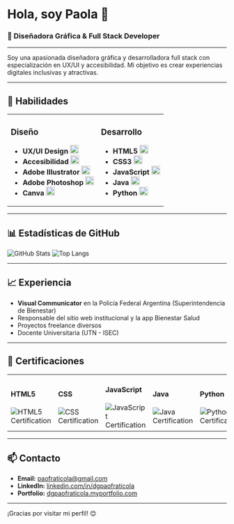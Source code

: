 # Hola, soy Paola 👋


### 🌟 Diseñadora Gráfica & Full Stack Developer

---

Soy una apasionada diseñadora gráfica y desarrolladora full stack con especialización en UX/UI y accesibilidad. Mi objetivo es crear experiencias digitales inclusivas y atractivas.

---
## 🚀 Habilidades

<table>
  <tr>
    <td valign="top">
      <h3>Diseño</h3>
      <ul>
        <li><strong>UX/UI Design</strong> <img src="https://img.icons8.com/ios/50/000000/figma.png" width="20" /></li>
        <li><strong>Accesibilidad</strong> <img src="https://img.icons8.com/ios/50/000000/accessibility2.png" width="20" /></li>
        <li><strong>Adobe Illustrator</strong> <img src="https://img.icons8.com/color/48/000000/adobe-illustrator.png" width="20" /></li>
        <li><strong>Adobe Photoshop</strong> <img src="https://img.icons8.com/color/48/000000/adobe-photoshop.png" width="20" /></li>
        <li><strong>Canva</strong> <img src="https://img.icons8.com/color/48/000000/canva.png" width="20" /></li>
      </ul>
    </td>
    <td valign="top">
      <h3>Desarrollo</h3>
      <ul>
        <li><strong>HTML5</strong> <img src="https://img.icons8.com/color/48/000000/html-5.png" width="20" /></li>
        <li><strong>CSS3</strong> <img src="https://img.icons8.com/color/48/000000/css3.png" width="20" /></li>
        <li><strong>JavaScript</strong> <img src="https://img.icons8.com/color/48/000000/javascript.png" width="20" /></li>
        <li><strong>Java</strong> <img src="https://img.icons8.com/color/48/000000/java-coffee-cup-logo.png" width="20" /></li>
        <li><strong>Python</strong> <img src="https://img.icons8.com/color/48/000000/python.png" width="20" /></li>
      </ul>
    </td>
  </tr>
</table>

---

## 📊 Estadísticas de GitHub

![GitHub Stats](https://github-readme-stats.vercel.app/api?username=dgpaofraticola&show_icons=true&theme=radical)
![Top Langs](https://github-readme-stats.vercel.app/api/top-langs/?username=dgpaofraticola&layout=compact&theme=radical)


---

## 📈 Experiencia

- **Visual Communicator** en la Policía Federal Argentina (Superintendencia de Bienestar)
- Responsable del sitio web institucional y la app Bienestar Salud
- Proyectos freelance diversos
- Docente Universitaria (UTN - ISEC)

---

## 📜 Certificaciones

<table>
  <tr>
    <td>
      <h4>HTML5</h4>
      <img src="https://img.shields.io/badge/Certified-HTML5-orange?style=flat-square" alt="HTML5 Certification"/>
    </td>
    <td>
      <h4>CSS</h4>
      <img src="https://img.shields.io/badge/Certified-CSS-blue?style=flat-square" alt="CSS Certification"/>
    </td>
    <td>
      <h4>JavaScript</h4>
      <img src="https://img.shields.io/badge/Certified-JavaScript-yellow?style=flat-square" alt="JavaScript Certification"/>
    </td>
    <td>
      <h4>Java</h4>
      <img src="https://img.shields.io/badge/Certified-Java-red?style=flat-square" alt="Java Certification"/>
    </td>
    <td>
      <h4>Python</h4>
      <img src="https://img.shields.io/badge/Certified-Python-blue?style=flat-square" alt="Python Certification"/>
    </td>
  </tr>
</table>

---

## 📫 Contacto

- **Email:** [paofraticola@gmail.com](mailto:paofraticola@gmail.com)
- **LinkedIn:** [linkedin.com/in/dgpaofraticola](https://www.linkedin.com/in/dgpaofraticola)
- **Portfolio:** [dgpaofraticola.myportfolio.com](https://dgpaofraticola.myportfolio.com)

---

¡Gracias por visitar mi perfil! 😊
